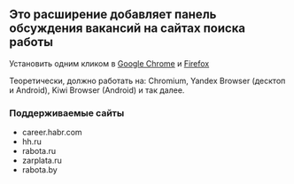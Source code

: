 ## Это расширение добавляет панель обсуждения вакансий на сайтах поиска работы

Установить одним кликом в 
[Google Chrome](https://chromewebstore.google.com/detail/jobchan-%D0%BE%D0%B1%D1%81%D1%83%D0%B6%D0%B4%D0%B5%D0%BD%D0%B8%D0%B5-%D0%B2%D0%B0%D0%BA%D0%B0%D0%BD%D1%81/ffoffionkaacihblnlhcaenkhkpapeke)
и [Firefox](https://addons.mozilla.org/ru/firefox/addon/jobchan/)

Теоретически, должно работать на: Chromium, Yandex Browser (десктоп и Android), Kiwi Browser (Android) и так далее.

### Поддерживаемые сайты

* career.habr.com
* hh.ru
* rabota.ru
* zarplata.ru
* rabota.by
